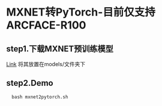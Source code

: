 # MXNET转PyTorch-目前仅支持ARCFACE-R100
## step1.下载MXNET预训练模型
[Link](https://github.com/deepinsight/insightface/wiki/Model-Zoo)
将其放置在models/文件夹下

## step2.Demo
```shell
  bash mxnet2pytorch.sh
```
